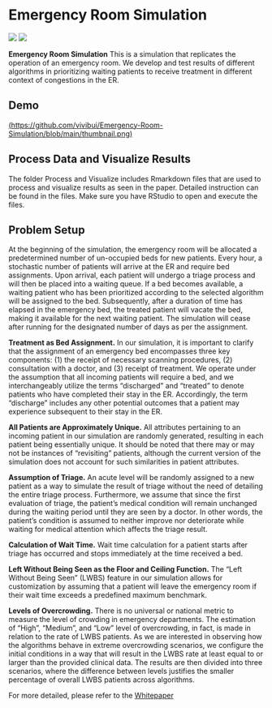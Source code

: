 # Emergency Room Simulation

<a href='https://raw.githubusercontent.com/vivibui/Emergency-Room-Simulation/main/Architecture/ModuleArchitecture.png'><img src='https://img.shields.io/badge/Architecture-View-Green'></a>  <a href='https://github.com/vivibui/Emergency-Room-Simulation/blob/main/VivianBui_ERSimulation.pdf'><img src='https://img.shields.io/badge/Paper-PDF-red'></a>

**Emergency Room Simulation** 
This is a simulation that replicates the operation of an emergency room. We develop and test results of different algorithms in prioritizing waiting patients to receive treatment in different context of congestions in the ER. 

## Demo
[(https://github.com/vivibui/Emergency-Room-Simulation/blob/main/thumbnail.png)](https://www.youtube.com/watch?v=PPtSiwGfgzM)

## Process Data and Visualize Results
The folder Process and Visualize includes Rmarkdown files that are used to process and visualize results as seen in the paper. Detailed instruction can be found in the files. Make sure you have RStudio to open and execute the files. 

## Problem Setup
At the beginning of the simulation, the emergency room will be allocated a predetermined number of un-occupied beds for new patients. Every hour, a stochastic number of patients will arrive at the ER and require bed assignments. Upon arrival, each patient will undergo a triage process and will then be placed into a waiting queue. If a bed becomes available, a waiting patient who has been prioritized according to the selected algorithm will be assigned to the bed. Subsequently, after a duration of time has elapsed in the emergency bed, the treated patient will vacate the bed, making it available for the next waiting patient. The simulation will cease after running for the designated number of days as per the assignment.

**Treatment as Bed Assignment.** In our simulation, it is important to clarify that the assignment of an emergency bed encompasses three key components: (1) the receipt of necessary scanning procedures, (2) consultation with a doctor, and (3) receipt of treatment. We operate under the assumption that all incoming patients will require a bed, and we interchangeably utilize the terms “discharged” and “treated” to denote patients who have completed their stay in the ER. Accordingly, the term “discharge” includes any other potential outcomes that a patient may experience subsequent to their stay in the ER.

**All Patients are Approximately Unique.** All attributes pertaining to an incoming patient in our simulation are randomly generated, resulting in each patient being essentially unique. It should be noted that there may or may not be instances of “revisiting” patients, although the current version of the simulation does not account for such similarities in patient attributes.

**Assumption of Triage.** An acute level will be randomly assigned to a new patient as a way to simulate the result of triage without the need of detailing the entire triage process. Furthermore, we assume that since the first evaluation of triage, the patient’s medical condition will remain unchanged during the waiting period until they are seen by a doctor. In other words, the patient’s condition is assumed to neither improve nor deteriorate while waiting for medical attention which affects the triage result.

**Calculation of Wait Time.** Wait time calculation for a patient starts after triage has occurred and stops immediately at the time received a bed.

**Left Without Being Seen as the Floor and Ceiling Function.** The “Left Without Being Seen” (LWBS) feature in our simulation allows for customization by assuming that a patient will leave the emergency room if their wait time exceeds a predefined maximum benchmark. 

**Levels of Overcrowding.** There is no universal or national metric to measure the level of crowding in emergency departments. The estimation of “High”, “Medium”, and “Low” level of overcrowding, in fact, is made in relation to the rate of LWBS patients. As we are interested in observing how the algorithms behave in extreme overcrowding scenarios, we configure the initial conditions in a way that will result in the LWBS rate at least equal to or larger than the provided clinical data. The results are then divided into three scenarios, where the difference between levels justifies the smaller percentage of overall LWBS patients across algorithms.

For more detailed, please refer to the [Whitepaper](https://github.com/vivibui/Emergency-Room-Simulation/blob/main/VivianBui_ERSimulation.pdf)
